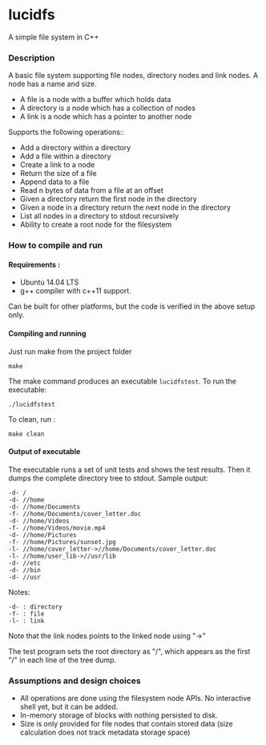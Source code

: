 # lucidfs
A simple file system in C++

### Description

A basic file system supporting file nodes, directory nodes and link nodes. A node has a name and size.
- A file is a node with a buffer which holds data
- A directory is a node which has a collection of nodes
- A link is a node which has a pointer to another node

Supports the following operations::
- Add a directory within a directory
- Add a file within a directory
- Create a link to a node
- Return the size of a file
- Append data to a file
- Read n bytes of data from a file at an offset
- Given a directory return the first node in the directory
- Given a node in a directory return the next node in the directory
- List all nodes in a directory to stdout recursively
- Ability to create a root node for the filesystem

### How to compile and run

#### Requirements : 
- Ubuntu 14.04 LTS  
- g++ compiler with c++11 support.

Can be built for other platforms, but the code is verified in the above setup only.

#### Compiling and running
Just run make from the project folder
```
make
```
The make command produces an executable `lucidfstest`. To run the executable:
```
./lucidfstest
```
To clean, run :
```
make clean
```

#### Output of executable
The executable runs a set of unit tests and shows the test results. Then it dumps the complete directory tree to stdout.
Sample output:
```
-d- /
-d- //home
-d- //home/Documents
-f- //home/Documents/cover_letter.doc
-d- //home/Videos
-f- //home/Videos/movie.mp4
-d- //home/Pictures
-f- //home/Pictures/sunset.jpg
-l- //home/cover_letter->//home/Documents/cover_letter.doc
-l- //home/user_lib->//usr/lib
-d- //etc
-d- //bin
-d- //usr
```
Notes:
```
-d- : directory
-f- : file
-l- : link
```
Note that the link nodes points to the linked node using "->" 

The test program sets the root directory as "/", which appears as the first "/" in each line of the tree dump.

### Assumptions and design choices
- All operations are done using the filesystem node APIs. No interactive shell yet,  but it can be added.
- In-memory storage of blocks with nothing persisted to disk.
- Size is only provided for file nodes that contain stored data (size calculation does not track metadata storage space) 

